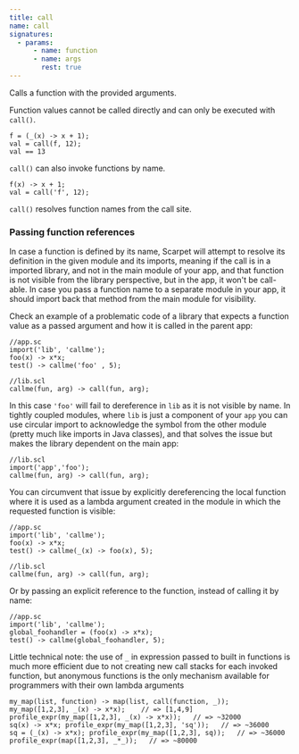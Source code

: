 ```yaml
---
title: call
name: call
signatures:
  - params:
      - name: function
      - name: args
        rest: true
---
```


Calls a function with the provided arguments.

Function values cannot be called directly and can only be executed with
`call()`.

```scarpet
f = (_(x) -> x + 1);
val = call(f, 12);
val == 13
```

`call()` can also invoke functions by name.

```scarpet
f(x) -> x + 1;
val = call('f', 12);
```

`call()` resolves function names from the call site.

### Passing function references

In case a function is defined by its name, Scarpet will attempt to resolve its
definition in the given module and its imports, meaning if the call is in a
imported library, and not in the main module of your app, and that function is
not visible from the library perspective, but in the app, it won't be call-able.
In case you pass a function name to a separate module in your app, it should
import back that method from the main module for visibility.

Check an example of a problematic code of a library that expects a function
value as a passed argument and how it is called in the parent app:

```scarpet
//app.sc
import('lib', 'callme');
foo(x) -> x*x;
test() -> callme('foo' , 5);
```

```scarpet
//lib.scl
callme(fun, arg) -> call(fun, arg);
```

In this case `'foo'` will fail to dereference in `lib` as it is not visible by
name. In tightly coupled modules, where `lib` is just a component of your `app`
you can use circular import to acknowledge the symbol from the other module
(pretty much like imports in Java classes), and that solves the issue but makes
the library dependent on the main app:

```scarpet
//lib.scl
import('app','foo');
callme(fun, arg) -> call(fun, arg);
```

You can circumvent that issue by explicitly dereferencing the local function
where it is used as a lambda argument created in the module in which the
requested function is visible:

```scarpet
//app.sc
import('lib', 'callme');
foo(x) -> x*x;
test() -> callme(_(x) -> foo(x), 5);
```

```scarpet
//lib.scl
callme(fun, arg) -> call(fun, arg);
```

Or by passing an explicit reference to the function, instead of calling it by
name:

```scarpet
//app.sc
import('lib', 'callme');
global_foohandler = (foo(x) -> x*x);
test() -> callme(global_foohandler, 5);
```

Little technical note: the use of `_` in expression passed to built in functions
is much more efficient due to not creating new call stacks for each invoked
function, but anonymous functions is the only mechanism available for
programmers with their own lambda arguments

```scarpet
my_map(list, function) -> map(list, call(function, _));
my_map([1,2,3], _(x) -> x*x);    // => [1,4,9]
profile_expr(my_map([1,2,3], _(x) -> x*x));   // => ~32000
sq(x) -> x*x; profile_expr(my_map([1,2,3], 'sq'));   // => ~36000
sq = (_(x) -> x*x); profile_expr(my_map([1,2,3], sq));   // => ~36000
profile_expr(map([1,2,3], _*_));   // => ~80000
```
